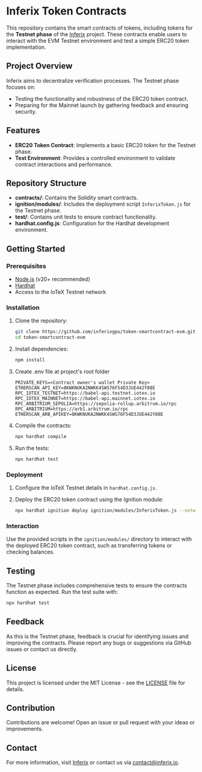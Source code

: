 # Inferix Token Contracts

This repository contains the smart contracts of tokens, including tokens for the **Testnet phase** of the [Inferix](https://inferix.io/) project. These contracts enable users to interact with the EVM Testnet environment and test a simple ERC20 token implementation.

## Project Overview

Inferix aims to decentralize verification processes. The Testnet phase focuses on:

- Testing the functionality and robustness of the ERC20 token contract.
- Preparing for the Mainnet launch by gathering feedback and ensuring security.

## Features

- **ERC20 Token Contract**: Implements a basic ERC20 token for the Testnet phase.
- **Test Environment**: Provides a controlled environment to validate contract interactions and performance.

## Repository Structure

- **contracts/**: Contains the Solidity smart contracts.
- **ignition/modules/**: Includes the deployment script `InferixToken.js` for the Testnet phase.
- **test/**: Contains unit tests to ensure contract functionality.
- **hardhat.config.js**: Configuration for the Hardhat development environment.

## Getting Started

### Prerequisites

- [Node.js](https://nodejs.org/) (v20+ recommended)
- [Hardhat](https://hardhat.org/)
- Access to the IoTeX Testnet network

### Installation

1. Clone the repository:

   ```bash
   git clone https://github.com/inferixgpu/token-smartcontract-evm.git
   cd token-smartcontract-evm
   ```

2. Install dependencies:

   ```bash
   npm install
   ```
2. Create .env file at project's root folder

   ```
   PRIVATE_KEYS=<Contract owner's wallet Private Key>
   ETHERSCAN_API_KEY=8KWKNUKA2NWKK4SWS76F54D3JUE442Y88E
   RPC_IOTEX_TESTNET=https://babel-api.testnet.iotex.io
   RPC_IOTEX_MAINNET=https://babel-api.mainnet.iotex.io
   RPC_ARBITRIUM_SEPOLIA=https://sepolia-rollup.arbitrum.io/rpc
   RPC_ARBITRIUM=https://arb1.arbitrum.io/rpc
   ETHERSCAN_ARB_APIKEY=8KWKNUKA2NWKK4SWS76F54D3JUE442Y88E
   ```

4. Compile the contracts:

   ```bash
   npx hardhat compile
   ```

5. Run the tests:

   ```bash
   npx hardhat test
   ```

### Deployment

1. Configure the IoTeX Testnet details in `hardhat.config.js`.
2. Deploy the ERC20 token contract using the Ignition module:

   ```bash
   npx hardhat ignition deploy ignition/modules/InferixToken.js --network iotex_testnet
   ```

### Interaction

Use the provided scripts in the `ignition/modules/` directory to interact with the deployed ERC20 token contract, such as transferring tokens or checking balances.

## Testing

The Testnet phase includes comprehensive tests to ensure the contracts function as expected. Run the test suite with:

```bash
npx hardhat test
```

## Feedback

As this is the Testnet phase, feedback is crucial for identifying issues and improving the contracts. Please report any bugs or suggestions via GitHub issues or contact us directly.

## License

This project is licensed under the MIT License - see the [LICENSE](LICENSE) file for details.

## Contribution

Contributions are welcome! Open an issue or pull request with your ideas or improvements.

## Contact

For more information, visit [Inferix](https://inferix.io) or contact us via [contact@inferix.io](mailto:contact@inferix.io).

